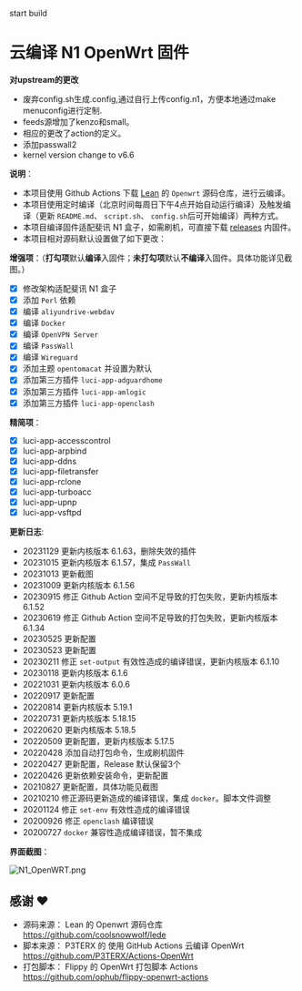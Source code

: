 start build
# 云编译 N1 OpenWrt 固件

**对upstream的更改**
- 废弃config.sh生成.config,通过自行上传config.n1，方便本地通过make menuconfig进行定制.
- feeds源增加了kenzo和small。
- 相应的更改了action的定义。
- 添加passwall2
- kernel version change to v6.6

**说明**：
- 本项目使用 Github Actions 下载 [Lean](https://github.com/coolsnowwolf/lede) 的 `Openwrt` 源码仓库，进行云编译。
- 本项目使用定时编译（北京时间每周日下午4点开始自动运行编译）及触发编译（更新 `README.md`、 `script.sh`、 `config.sh`后可开始编译）两种方式。
- 本项目编译固件适配斐讯 N1 盒子，如需刷机，可直接下载 [releases](https://github.com/huangqian8/Cloud-N1-OpenWrt/releases/latest) 内固件。
- 本项目相对源码默认设置做了如下更改：

**增强项**：（**打勾项**默认**编译**入固件；**未打勾项**默认**不编译**入固件。具体功能详见截图。）
  - [x] 修改架构适配斐讯 N1 盒子
  - [x] 添加 `Perl` 依赖
  - [x] 编译 `aliyundrive-webdav`
  - [x] 编译 `Docker`
  - [x] 编译 `OpenVPN Server`
  - [x] 编译 `PassWall`
  - [x] 编译 `Wireguard`
  - [x] 添加主题 `opentomacat` 并设置为默认
  - [x] 添加第三方插件 `luci-app-adguardhome`
  - [x] 添加第三方插件 `luci-app-amlogic`
  - [x] 添加第三方插件 `luci-app-openclash`

**精简项**：
  - [x] luci-app-accesscontrol
  - [x] luci-app-arpbind
  - [x] luci-app-ddns
  - [x] luci-app-filetransfer
  - [x] luci-app-rclone
  - [x] luci-app-turboacc
  - [x] luci-app-upnp
  - [x] luci-app-vsftpd

**更新日志**:
- 20231129 更新内核版本 6.1.63，删除失效的插件
- 20231015 更新内核版本 6.1.57，集成 `PassWall`
- 20231013 更新截图
- 20231009 更新内核版本 6.1.56
- 20230915 修正 Github Action 空间不足导致的打包失败，更新内核版本 6.1.52
- 20230619 修正 Github Action 空间不足导致的打包失败，更新内核版本 6.1.34
- 20230525 更新配置
- 20230523 更新配置
- 20230211 修正 `set-output` 有效性造成的编译错误，更新内核版本 6.1.10
- 20230118 更新内核版本 6.1.6
- 20221031 更新内核版本 6.0.6
- 20220917 更新配置
- 20220814 更新内核版本 5.19.1
- 20220731 更新内核版本 5.18.15
- 20220620 更新内核版本 5.18.5
- 20220509 更新配置，更新内核版本 5.17.5
- 20220428 添加自动打包命令，生成刷机固件
- 20220427 更新配置，Release 默认保留3个
- 20220426 更新依赖安装命令，更新配置
- 20210827 更新配置，具体功能见截图
- 20210210 修正源码更新造成的编译错误，集成 `docker`。脚本文件调整
- 20201124 修正 `set-env` 有效性造成的编译错误
- 20200926 修正 `openclash` 编译错误
- 20200727 `docker` 兼容性造成编译错误，暂不集成

**界面截图**：

![N1_OpenWRT.png](https://github.com/huangqian8/Cloud-N1-OpenWrt/blob/main/snapshot.jpeg)

## 感谢 ❤️
- 源码来源： Lean 的 Openwrt 源码仓库 https://github.com/coolsnowwolf/lede
- 脚本来源： P3TERX 的 使用 GitHub Actions 云编译 OpenWrt https://github.com/P3TERX/Actions-OpenWrt
- 打包脚本： Flippy 的 OpenWrt 打包脚本 Actions https://github.com/ophub/flippy-openwrt-actions
